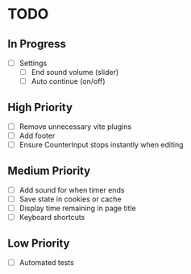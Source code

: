 # TODO

## In Progress

- [ ] Settings
  - [ ] End sound volume (slider)
  - [ ] Auto continue (on/off)

## High Priority

- [ ] Remove unnecessary vite plugins
- [ ] Add footer
- [ ] Ensure CounterInput stops instantly when editing

## Medium Priority

- [ ] Add sound for when timer ends
- [ ] Save state in cookies or cache
- [ ] Display time remaining in page title
- [ ] Keyboard shortcuts

## Low Priority

- [ ] Automated tests
